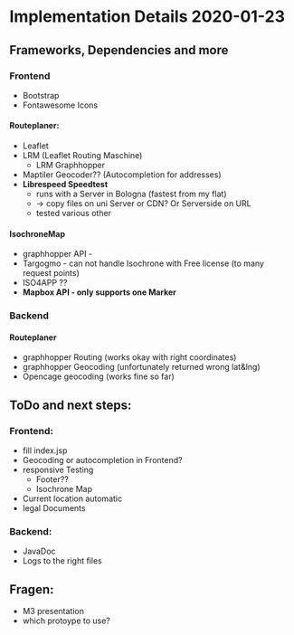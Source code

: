 # Implementation Details 2020-01-23

## Frameworks, Dependencies and more
### Frontend
- Bootstrap
- Fontawesome Icons
#### Routeplaner:
- Leaflet
- LRM (Leaflet Routing Maschine)
	- LRM Graphhopper
- Maptiler Geocoder?? (Autocompletion for addresses)
- **Librespeed Speedtest**
	- runs with a Server in Bologna (fastest from my flat)
	- -\> copy files on uni Server or CDN? Or Serverside on URL
	- tested various other
#### IsochroneMap
- graphhopper API - 
- Targogmo - can not handle Isochrone with Free license (to many request points)
- ISO4APP ??
-  **Mapbox API - only supports one Marker** 
### Backend
#### Routeplaner
- graphhopper Routing (works okay with right coordinates)
- graphhopper Geocoding (unfortunately returned wrong lat&lng)
- Opencage geocoding (works fine so far)

## ToDo and next steps:
### Frontend:
- fill index.jsp
- Geocoding or autocompletion in Frontend?
- responsive Testing
	- Footer??
	- Isochrone Map
- Current location automatic
- legal Documents
### Backend:
- JavaDoc
- Logs to the right files

## Fragen:
- M3 presentation
- which protoype to use?